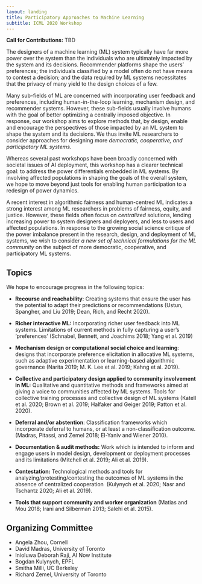 ```yaml
---
layout: landing
title: Participatory Approaches to Machine Learning
subtitle: ICML 2020 Workshop
---
```


**Call for Contributions:** TBD

The designers of a machine learning (ML) system typically have far more
power over the system than the individuals who are ultimately impacted
by the system and its decisions. Recommender platforms shape the users’
preferences; the individuals classified by a model often do not have
means to contest a decision; and the data required by ML systems
necessitates that the privacy of many yield to the design choices of a
few.

Many sub-fields of ML are concerned with incorporating user feedback and
preferences, including human-in-the-loop learning, mechanism design, and
recommender systems. However, these sub-fields usually involve humans
with the goal of better optimizing a centrally imposed objective. In
response, our workshop aims to explore methods that, by design, enable
and encourage the perspectives of those impacted by an ML system to
shape the system and its decisions. We thus invite ML researchers to
consider approaches for designing more *democratic, cooperative, and
participatory ML systems.*

Whereas several past workshops have been broadly concerned with societal
issues of AI deployment, this workshop has a clearer technical goal: to
address the power differentials embedded in ML systems. By involving
affected populations in shaping the goals of the overall system, we hope
to move beyond just tools for enabling human participation to a redesign
of power dynamics.

A recent interest in algorithmic fairness and human-centred ML indicates
a strong interest among ML researchers in problems of fairness, equity,
and justice. However, these fields often focus on *centralized*
solutions, lending increasing power to system designers and deployers,
and less to users and affected populations. In response to the growing
social science critique of the power imbalance present in the research,
design, and deployment of ML systems, we wish to consider *a new set of
technical formulations for the ML community* on the subject of more
democratic, cooperative, and participatory ML systems.

## Topics

We hope to encourage progress in the following topics:

-   **Recourse and reachability**: Creating systems that ensure the user
    has the potential to adapt their predictions or recommendations
    (Ustun, Spangher, and Liu 2019; Dean, Rich, and Recht 2020).

-   **Richer interactive ML:** Incorporating richer user feedback into
    ML systems. Limitations of current methods in fully capturing a
    user’s ‘preferences’ (Schnabel, Bennett, and Joachims 2018; Yang et
    al. 2019)

-   **Mechanism design or computational social choice and learning**:
    designs that incorporate preference elicitation in allocative ML
    systems, such as adaptive experimentation or learning-based
    algorithmic governance (Narita 2019; M. K. Lee et al. 2019; Kahng et
    al. 2019).

-   **Collective and participatory design applied to community
    involvement in ML:** Qualitative and quantitative methods and
    frameworks aimed at giving a voice to communities affected by ML
    systems. Tools for collective training processes and collective
    design of ML systems (Katell et al. 2020; Brown et al. 2019;
    Halfaker and Geiger 2019; Patton et al. 2020).

-   **Deferral and/or abstention**: Classification frameworks which
    incorporate deferral to humans, or at least a non-classification
    outcome. (Madras, Pitassi, and Zemel 2018; El-Yaniv and
    Wiener 2010).

-   **Documentation & audit methods:** Work which is intended to inform
    and engage users in model design, development or deployment
    processes and its limitations (Mitchell et al. 2019; Ali et
    al. 2019).

-   **Contestation:** Technological methods and tools for
    analyzing/protesting/contesting the outcomes of ML systems in the
    absence of centralized cooperation  (Kulynych et al. 2020; Nasr and
    Tschantz 2020; Ali et al. 2019).

-   **Tools that support community and worker organization** (Matias and
    Mou 2018; Irani and Silberman 2013; Salehi et al. 2015).

## Organizing Committee

* Angela Zhou, Cornell
* David Madras, University of Toronto
* Inioluwa Deborah Raji, AI Now Institute
* Bogdan Kulynych, EPFL
* Smitha Milli, UC Berkeley
* Richard Zemel, University of Toronto
